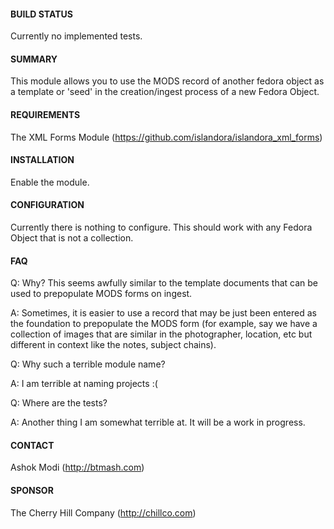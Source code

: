 #### BUILD STATUS

Currently no implemented tests.

#### SUMMARY

This module allows you to use the MODS record of another fedora object as a
template or 'seed' in the creation/ingest process of a new Fedora Object.

#### REQUIREMENTS

The XML Forms Module (https://github.com/islandora/islandora_xml_forms)

#### INSTALLATION

Enable the module.

#### CONFIGURATION

Currently there is nothing to configure. This should work with any Fedora Object
that is not a collection.

#### FAQ

 Q: Why? This seems awfully similar to the template documents that can be used
    to prepopulate MODS forms on ingest.

 A: Sometimes, it is easier to use a record that may be just been entered as
    the foundation to prepopulate the MODS form (for example, say we have a
    collection of images that are similar in the photographer, location, etc
    but different in context like the notes, subject chains).
    
 Q: Why such a terrible module name?
 
 A: I am terrible at naming projects :(
 
 Q: Where are the tests?
 
 A: Another thing I am somewhat terrible at. It will be a work in progress.

#### CONTACT

Ashok Modi (http://btmash.com)

#### SPONSOR

The Cherry Hill Company (http://chillco.com)
